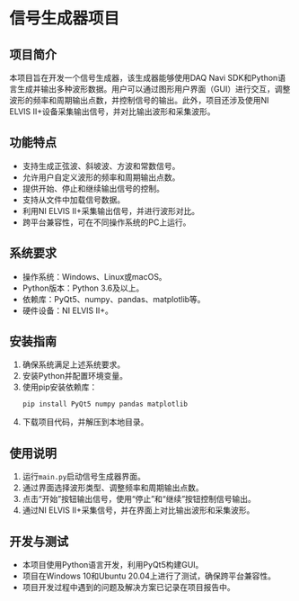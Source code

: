 # 信号生成器项目

## 项目简介
本项目旨在开发一个信号生成器，该生成器能够使用DAQ Navi SDK和Python语言生成并输出多种波形数据。用户可以通过图形用户界面（GUI）进行交互，调整波形的频率和周期输出点数，并控制信号的输出。此外，项目还涉及使用NI ELVIS II+设备采集输出信号，并对比输出波形和采集波形。

## 功能特点
- 支持生成正弦波、斜坡波、方波和常数信号。
- 允许用户自定义波形的频率和周期输出点数。
- 提供开始、停止和继续输出信号的控制。
- 支持从文件中加载信号数据。
- 利用NI ELVIS II+采集输出信号，并进行波形对比。
- 跨平台兼容性，可在不同操作系统的PC上运行。

## 系统要求
- 操作系统：Windows、Linux或macOS。
- Python版本：Python 3.6及以上。
- 依赖库：PyQt5、numpy、pandas、matplotlib等。
- 硬件设备：NI ELVIS II+。

## 安装指南
1. 确保系统满足上述系统要求。
2. 安装Python并配置环境变量。
3. 使用pip安装依赖库：
   ```
   pip install PyQt5 numpy pandas matplotlib
   ```
4. 下载项目代码，并解压到本地目录。

## 使用说明
1. 运行`main.py`启动信号生成器界面。
2. 通过界面选择波形类型、调整频率和周期输出点数。
3. 点击“开始”按钮输出信号，使用“停止”和“继续”按钮控制信号输出。
4. 通过NI ELVIS II+采集信号，并在界面上对比输出波形和采集波形。

## 开发与测试
- 本项目使用Python语言开发，利用PyQt5构建GUI。
- 项目在Windows 10和Ubuntu 20.04上进行了测试，确保跨平台兼容性。
- 项目开发过程中遇到的问题及解决方案已记录在项目报告中。
